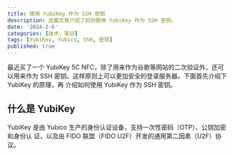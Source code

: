 ```yaml
---
title: 使用 YubiKey 作为 SSH 密钥
description: 这篇文章介绍了如何使用 YubiKey 作为 SSH 密钥。
date: '2024-2-6'
categories: [技术，笔记]
tags: [YubiKey, Yubico, SSH, 密钥]
published: true
---
```


最近买了一个 YubiKey 5C NFC，除了用来作为谷歌等网站的二次验证外，还可以用来作为
SSH 密钥。这样原则上可以更加安全的登录服务器。下面首先介绍下 YubiKey 的原理，再
介绍如何使用 YubiKey 作为 SSH 密钥。

## 什么是 YubiKey

YubiKey 是由 Yubico 生产的身份认证设备，支持一次性密码（OTP）、公钥加密和身份认
证，以及由 FIDO 联盟（FIDO U2F）开发的通用第二因素（U2F）协议。

